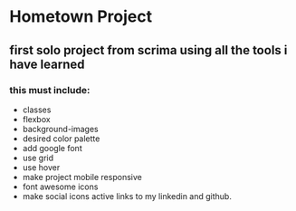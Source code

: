 # Hometown Project

## first solo project from scrima using all the tools i have learned

### this must include: 

- classes
- flexbox
- background-images
- desired color palette
- add google font
- use grid
- use hover 
- make project mobile responsive
- font awesome icons 
- make social icons active links to my linkedin and github.

